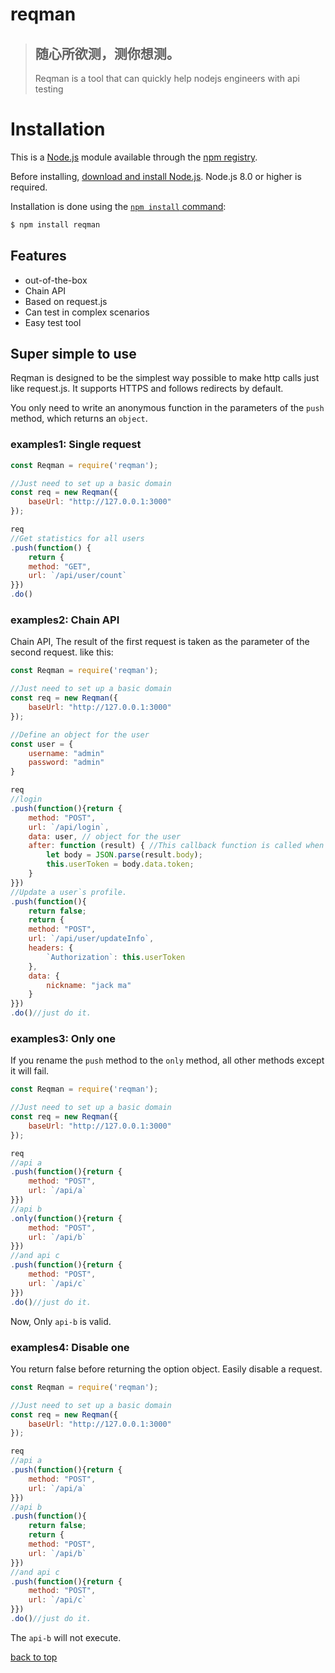 # reqman
> 随心所欲测，测你想测。
> -
> Reqman is a tool that can quickly help nodejs engineers with api testing

# Installation

This is a [Node.js](https://nodejs.org/en/) module available through the
[npm registry](https://www.npmjs.com/).

Before installing, [download and install Node.js](https://nodejs.org/en/download/).
Node.js 8.0 or higher is required.

Installation is done using the
[`npm install` command](https://docs.npmjs.com/getting-started/installing-npm-packages-locally):

```bash
$ npm install reqman
```

## Features
  * out-of-the-box
  * Chain API
  * Based on request.js
  * Can test in complex scenarios
  * Easy test tool

## Super simple to use

Reqman is designed to be the simplest way possible to make http calls  just like request.js. It supports HTTPS and follows redirects by default.

You only need to write an anonymous function in the parameters of the ``push`` method, which returns an ``object``.

### examples1: Single request

```javascript
const Reqman = require('reqman');

//Just need to set up a basic domain
const req = new Reqman({
    baseUrl: "http://127.0.0.1:3000"
});

req
//Get statistics for all users
.push(function() {
    return {
    method: "GET",
    url: `/api/user/count`
}})
.do()
```

### examples2: Chain API

Chain API, The result of the first request is taken as the parameter of the second request. like this:

```javascript
const Reqman = require('reqman');

//Just need to set up a basic domain
const req = new Reqman({
    baseUrl: "http://127.0.0.1:3000"
});

//Define an object for the user
const user = {
    username: "admin"
    password: "admin"
}

req
//login
.push(function(){return {
    method: "POST",
    url: `/api/login`,
    data: user, // object for the user
    after: function (result) { //This callback function is called when this request ends.
        let body = JSON.parse(result.body);
        this.userToken = body.data.token;
    }
}})
//Update a user`s profile.
.push(function(){
    return false;
    return {
    method: "POST",
    url: `/api/user/updateInfo`,
    headers: {
        `Authorization`: this.userToken 
    },
    data: {
        nickname: "jack ma"
    }
}})
.do()//just do it.
```

### examples3: Only one

If you rename the ``push`` method to the ``only`` method, all other methods except it will fail.

```javascript
const Reqman = require('reqman');

//Just need to set up a basic domain
const req = new Reqman({
    baseUrl: "http://127.0.0.1:3000"
});

req
//api a
.push(function(){return {
    method: "POST",
    url: `/api/a`
}})
//api b
.only(function(){return {
    method: "POST",
    url: `/api/b`
}})
//and api c
.push(function(){return {
    method: "POST",
    url: `/api/c`
}})
.do()//just do it.
```

Now, Only ``api-b`` is valid.

### examples4: Disable one

You return false before returning the option object. Easily disable a request.

```javascript
const Reqman = require('reqman');

//Just need to set up a basic domain
const req = new Reqman({
    baseUrl: "http://127.0.0.1:3000"
});

req
//api a
.push(function(){return {
    method: "POST",
    url: `/api/a`
}})
//api b
.push(function(){
    return false;
    return {
    method: "POST",
    url: `/api/b`
}})
//and api c
.push(function(){return {
    method: "POST",
    url: `/api/c`
}})
.do()//just do it.
```

The ``api-b`` will not execute.

[back to top](#reqman)
